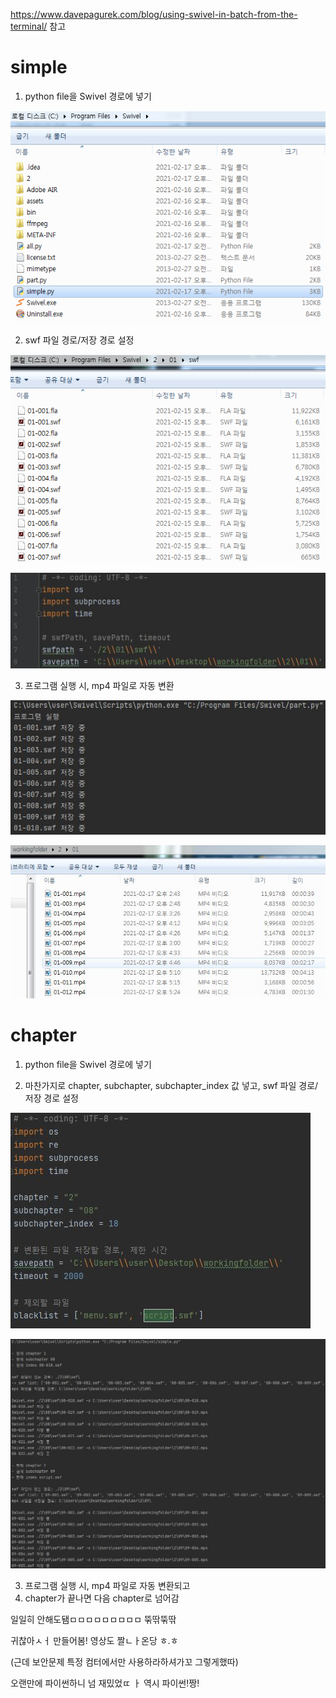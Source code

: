https://www.davepagurek.com/blog/using-swivel-in-batch-from-the-terminal/ 참고



# simple
1. python file을 Swivel 경로에 넣기

![2](./img/2.png)

2. swf 파일 경로/저장 경로 설정 

![3](./img/3.png)

![2-1](./img/2-1.JPG)

3. 프로그램 실행 시, mp4 파일로 자동 변환

![4](./img/4.JPG)

![4-1](./img/4-1.JPG)






# chapter

1. python file을 Swivel 경로에 넣기

2. 마찬가지로 chapter, subchapter, subchapter_index 값 넣고, swf 파일 경로/저장 경로 설정 

![5](./img/5.JPG)

![6](./img/6.JPG)

3. 프로그램 실행 시, mp4 파일로 자동 변환되고
4. chapter가 끝나면 다음 chapter로 넘어감


일일히 안해도됌ㅁㅁㅁㅁㅁㅁㅁㅁㅁ 뚞딲뚞딲

귀찮아ㅅㅓ 만들어봄! 영상도 짤ㄴㅏ온당 ㅎ.ㅎ 

(근데 보안문제  특정 컴터에서만 사용하라하셔가꼬 그렇게했따)

오랜만에 파이썬하니 넘 재밌었ㄸ ㅏ 역시 파이썬!짱!
